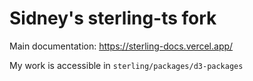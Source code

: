 # Sidney's sterling-ts fork

Main documentation:
https://sterling-docs.vercel.app/


My work is accessible in `sterling/packages/d3-packages`
